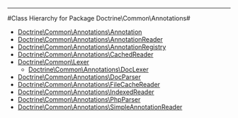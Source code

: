 - - -

#Class Hierarchy for Package Doctrine\Common\Annotations#<ul>
<li><a href="">Doctrine\Common\Annotations\Annotation</a></li>
<li><a href="">Doctrine\Common\Annotations\AnnotationReader</a></li>
<li><a href="">Doctrine\Common\Annotations\AnnotationRegistry</a></li>
<li><a href="">Doctrine\Common\Annotations\CachedReader</a></li>
<li><a href="">Doctrine\Common\Lexer</a><ul>
<li><a href="">Doctrine\Common\Annotations\DocLexer</a></li>
</ul>
</li>
<li><a href="">Doctrine\Common\Annotations\DocParser</a></li>
<li><a href="">Doctrine\Common\Annotations\FileCacheReader</a></li>
<li><a href="">Doctrine\Common\Annotations\IndexedReader</a></li>
<li><a href="">Doctrine\Common\Annotations\PhpParser</a></li>
<li><a href="">Doctrine\Common\Annotations\SimpleAnnotationReader</a></li>
</ul>
